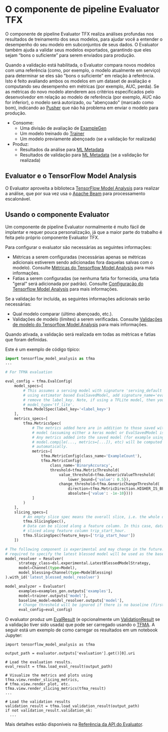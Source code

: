 # O componente de pipeline Evaluator TFX

O componente de pipeline Evaluator TFX realiza análises profundas nos resultados de treinamento dos seus modelos, para ajudar você a entender o desempenho do seu modelo em subconjuntos de seus dados. O Evaluator também ajuda a validar seus modelos exportados, garantindo que eles sejam “bons o suficiente” para serem enviados para produção.

Quando a validação está habilitada, o Evaluator compara novos modelos com uma referência (como, por exemplo, o modelo atualmente em serviço) para determinar se eles são "bons o suficiente" em relação à referência. Isto é feito avaliando ambos os modelos em um dataset de avaliação e computando seu desempenho em métricas (por exemplo, AUC, perda). Se as métricas do novo modelo atenderem aos critérios especificados pelo desenvolvedor em relação ao modelo de referência (por exemplo, AUC não for inferior), o modelo será autorizado, ou "abençoado" (marcado como bom), indicando ao [Pusher](pusher.md) que não há problema em enviar o modelo para produção.

- Consome:
    - Uma divisão de avaliação de [ExampleGen](https://www.tensorflow.org/tfx/guide/examplegen)
    - Um modelo treinado do [Trainer](trainer.md)
    - Um modelo previamente abençoado (se a validação for realizada)
- Produz:
    - Resultados da análise para [ML Metadata](mlmd.md)
    - Resultados de validação para [ML Metadata](mlmd.md) (se a validação for realizada)

## Evaluator e o TensorFlow Model Analysis

O Evaluator aproveita a biblioteca [TensorFlow Model Analysis](tfma.md) para realizar a análise, que por sua vez usa o [Apache Beam](beam.md) para processamento escalonável.

## Usando o componente Evaluator

Um componente de pipeline Evaluator normalmente é muito fácil de implantar e requer pouca personalização, já que a maior parte do trabalho é feita pelo próprio componente Evaluator TFX.

Para configurar o evaluator são necessárias as seguintes informações:

- Métricas a serem configuradas (necessárias apenas se métricas adicionais estiverem sendo adicionadas fora daquelas salvas com o modelo). Consulte [Métricas do Tensorflow Model Analysis](https://github.com/tensorflow/model-analysis/blob/master/g3doc/metrics.md) para mais informações.
- Fatias a serem configuradas (se nenhuma fatia for fornecida, uma fatia "geral" será adicionada por padrão). Consulte [Configuração do Tensorflow Model Analysis](https://github.com/tensorflow/model-analysis/blob/master/g3doc/setup.md) para mais informações.

Se a validação for incluída, as seguintes informações adicionais serão necessárias:

- Qual modelo comparar (último abençoado, etc.).
- Validações de modelo (limites) a serem verificadas. Consulte [Validações de modelo do Tensorflow Model Analysis](https://github.com/tensorflow/model-analysis/blob/master/g3doc/model_validations.md) para mais informações.

Quando ativada, a validação será realizada em todas as métricas e fatias que foram definidas.

Este é um exemplo de código típico:

```python
import tensorflow_model_analysis as tfma
...

# For TFMA evaluation

eval_config = tfma.EvalConfig(
    model_specs=[
        # This assumes a serving model with signature 'serving_default'. If
        # using estimator based EvalSavedModel, add signature_name='eval' and
        # remove the label_key. Note, if using a TFLite model, then you must set
        # model_type='tf_lite'.
        tfma.ModelSpec(label_key='<label_key>')
    ],
    metrics_specs=[
        tfma.MetricsSpec(
            # The metrics added here are in addition to those saved with the
            # model (assuming either a keras model or EvalSavedModel is used).
            # Any metrics added into the saved model (for example using
            # model.compile(..., metrics=[...]), etc) will be computed
            # automatically.
            metrics=[
                tfma.MetricConfig(class_name='ExampleCount'),
                tfma.MetricConfig(
                    class_name='BinaryAccuracy',
                    threshold=tfma.MetricThreshold(
                        value_threshold=tfma.GenericValueThreshold(
                            lower_bound={'value': 0.5}),
                        change_threshold=tfma.GenericChangeThreshold(
                            direction=tfma.MetricDirection.HIGHER_IS_BETTER,
                            absolute={'value': -1e-10})))
            ]
        )
    ],
    slicing_specs=[
        # An empty slice spec means the overall slice, i.e. the whole dataset.
        tfma.SlicingSpec(),
        # Data can be sliced along a feature column. In this case, data is
        # sliced along feature column trip_start_hour.
        tfma.SlicingSpec(feature_keys=['trip_start_hour'])
    ])

# The following component is experimental and may change in the future. This is
# required to specify the latest blessed model will be used as the baseline.
model_resolver = Resolver(
      strategy_class=dsl.experimental.LatestBlessedModelStrategy,
      model=Channel(type=Model),
      model_blessing=Channel(type=ModelBlessing)
).with_id('latest_blessed_model_resolver')

model_analyzer = Evaluator(
      examples=examples_gen.outputs['examples'],
      model=trainer.outputs['model'],
      baseline_model=model_resolver.outputs['model'],
      # Change threshold will be ignored if there is no baseline (first run).
      eval_config=eval_config)
```

O evaluator produz um [EvalResult](https://www.tensorflow.org/tfx/model_analysis/api_docs/python/tfma/EvalResult) (e opcionalmente um [ValidationResult](https://www.tensorflow.org/tfx/model_analysis/api_docs/python/tfma/ValidationResult) se a validação tiver sido usada) que pode ser carregado usando o [TFMA](tfma.md). A seguir está um exemplo de como carregar os resultados em um notebook Jupyter:

```
import tensorflow_model_analysis as tfma

output_path = evaluator.outputs['evaluation'].get()[0].uri

# Load the evaluation results.
eval_result = tfma.load_eval_result(output_path)

# Visualize the metrics and plots using tfma.view.render_slicing_metrics,
# tfma.view.render_plot, etc.
tfma.view.render_slicing_metrics(tfma_result)
...

# Load the validation results
validation_result = tfma.load_validation_result(output_path)
if not validation_result.validation_ok:
  ...
```

Mais detalhes estão disponíveis na [Referência da API do Evaluator](https://www.tensorflow.org/tfx/api_docs/python/tfx/v1/components/Evaluator).
